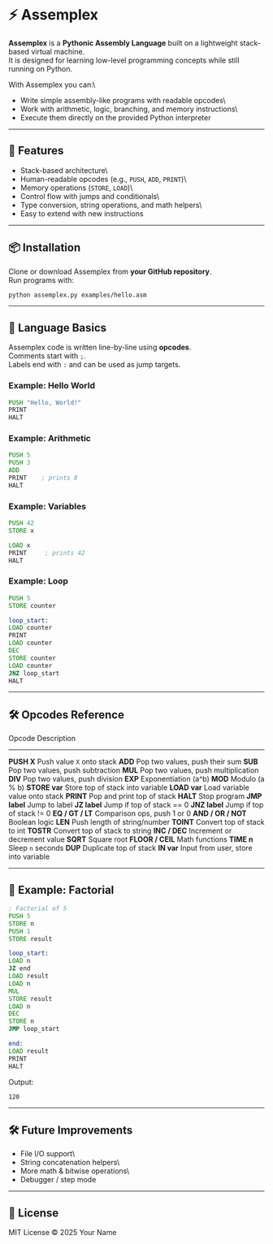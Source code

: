 # ⚡ Assemplex

**Assemplex** is a **Pythonic Assembly Language** built on a lightweight
stack-based virtual machine.\
It is designed for learning low-level programming concepts while still
running on Python.

With Assemplex you can:\
- Write simple assembly-like programs with readable opcodes\
- Work with arithmetic, logic, branching, and memory instructions\
- Execute them directly on the provided Python interpreter

------------------------------------------------------------------------

## 🚀 Features

-   Stack-based architecture\
-   Human-readable opcodes (e.g., `PUSH`, `ADD`, `PRINT`)\
-   Memory operations (`STORE`, `LOAD`)\
-   Control flow with jumps and conditionals\
-   Type conversion, string operations, and math helpers\
-   Easy to extend with new instructions

------------------------------------------------------------------------

## 📦 Installation

Clone or download Assemplex from **your GitHub repository**.\
Run programs with:

``` bash
python assemplex.py examples/hello.asm
```

------------------------------------------------------------------------

## 🧾 Language Basics

Assemplex code is written line-by-line using **opcodes**.\
Comments start with `;`.\
Labels end with `:` and can be used as jump targets.

### Example: Hello World

``` asm
PUSH "Hello, World!"
PRINT
HALT
```

### Example: Arithmetic

``` asm
PUSH 5
PUSH 3
ADD
PRINT    ; prints 8
HALT
```

### Example: Variables

``` asm
PUSH 42
STORE x

LOAD x
PRINT     ; prints 42
HALT
```

### Example: Loop

``` asm
PUSH 5
STORE counter

loop_start:
LOAD counter
PRINT
LOAD counter
DEC
STORE counter
LOAD counter
JNZ loop_start
HALT
```

------------------------------------------------------------------------

## 🛠 Opcodes Reference

  Opcode               Description
  -------------------- --------------------------------------
  **PUSH X**           Push value `X` onto stack
  **ADD**              Pop two values, push their sum
  **SUB**              Pop two values, push subtraction
  **MUL**              Pop two values, push multiplication
  **DIV**              Pop two values, push division
  **EXP**              Exponentiation (a\^b)
  **MOD**              Modulo (a % b)
  **STORE var**        Store top of stack into variable
  **LOAD var**         Load variable value onto stack
  **PRINT**            Pop and print top of stack
  **HALT**             Stop program
  **JMP label**        Jump to label
  **JZ label**         Jump if top of stack == 0
  **JNZ label**        Jump if top of stack != 0
  **EQ / GT / LT**     Comparison ops, push 1 or 0
  **AND / OR / NOT**   Boolean logic
  **LEN**              Push length of string/number
  **TOINT**            Convert top of stack to int
  **TOSTR**            Convert top of stack to string
  **INC / DEC**        Increment or decrement value
  **SQRT**             Square root
  **FLOOR / CEIL**     Math functions
  **TIME n**           Sleep `n` seconds
  **DUP**              Duplicate top of stack
  **IN var**           Input from user, store into variable

------------------------------------------------------------------------

## 📂 Example: Factorial

``` asm
; Factorial of 5
PUSH 5
STORE n
PUSH 1
STORE result

loop_start:
LOAD n
JZ end
LOAD result
LOAD n
MUL
STORE result
LOAD n
DEC
STORE n
JMP loop_start

end:
LOAD result
PRINT
HALT
```

Output:

    120

------------------------------------------------------------------------

## 🛠 Future Improvements

-   File I/O support\
-   String concatenation helpers\
-   More math & bitwise operations\
-   Debugger / step mode

------------------------------------------------------------------------

## 📜 License

MIT License © 2025 Your Name
